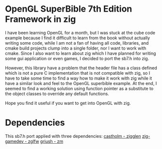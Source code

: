 # OpenGL SuperBible 7th Edition Framework in zig
I have been learning OpenGL for a month, but I was stuck at the cube code example because I find it difficult to learn from the book without actually writing some code, while I am not a fan of having all code, libraries, and cmake build projects clump into a single folder, nor I want to work with cmake. Since I also want to learn about zig which I have planned for writing some gui application or even games, I decided to port the sb7.h into zig.

However, this library have a problem that the header file has a class defined which is not a pure C implementation that is not compatible with zig, so I have to take some time to find a way how to make it work with zig while it have a similar look and feel to the OpenGL superbible example. At the end, I seemed to find a working solution using function pointer as a substitute to the object classes to override any default functions.

Hope you find it useful if you want to get into OpenGL with zig.

# Dependencies
This sb7.h port applied with three dependencies:
[castholm - zigglen](https://github.com/castholm/zigglgen)
[zig-gamedev - zglfw](https://github.com/zig-gamedev/zglfw)
[griush - zm](https://github.com/griush/zm)
